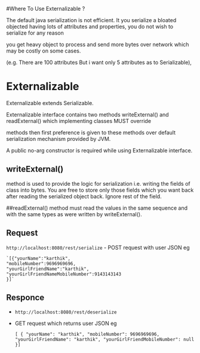 #Where To Use Externalizable ?

The default java serialization is not efficient. It you serialize a bloated objected having lots of attributes and properties, you do not wish to serialize for any reason 

 you get heavy object to process and send more bytes over network which may be costly on some cases.
 
 (e.g. There are  100 attributes But i want only 5 attributes as to Serializable),


# Externalizable

Externalizable extends Serializable. 

Externalizable interface contains two methods writeExternal() and readExternal() which implementing classes MUST override

methods then first preference is given to these methods over default serialization mechanism provided by JVM.

A public no-arg constructor is required while using Externalizable interface.

## writeExternal()
method is used to provide the logic for serialization
							 i.e. writing the fields of class into bytes. You are free to store only those fields which you want back after reading the serialized object back. Ignore rest of the field.

##readExternal()
method must read the values in the same sequence and with the same types as were written by writeExternal().

## Request
`http://localhost:8080/rest/serialize` - 
POST request with user JSON eg 


	`[{"yourName":"karthik",
	"mobileNumber":9696969696,
	"yourGirlFriendName":"karthik",
	"yourGirlFriendNameMobileNumber":9143143143
	}]`


## Responce
- `http://localhost:8080/rest/deserialize` 

- GET request which returns user JSON eg 

	`[ {
        "yourName": "karthik",
        "mobileNumber": 9696969696,
        "yourGirlFriendName": "karthik",
        "yourGirlFriendMobileNumber": null
    }]`

